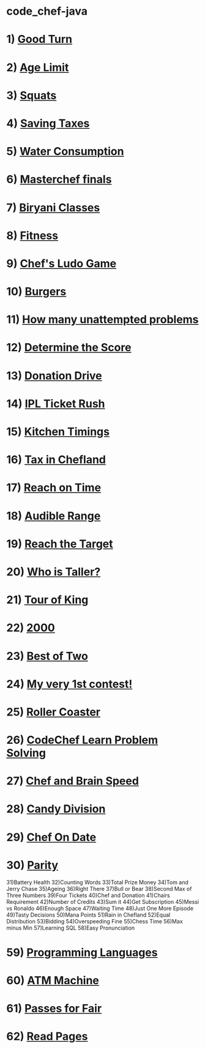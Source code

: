 # code_chef-java

# 1) [Good Turn](https://github.com/Harshak-1744/code_chef-java/blob/main/Good%20Turn)

# 2) [Age Limit](https://github.com/Harshak-1744/code_chef-java/blob/main/Age%20Limit)

# 3) [Squats](https://github.com/Harshak-1744/code_chef-java/blob/main/Squats)

# 4) [Saving Taxes](https://github.com/Harshak-1744/code_chef-java/blob/main/Saving_Taxes)

# 5) [Water Consumption](https://github.com/Harshak-1744/code_chef-java/blob/main/Water%20Consumption)

# 6) [Masterchef finals](https://github.com/Harshak-1744/code_chef-java/blob/main/Masterchef%20finals)

# 7) [Biryani Classes](https://github.com/Harshak-1744/code_chef-java/blob/main/Biryani%20classes)

# 8) [Fitness](https://github.com/Harshak-1744/code_chef-java/blob/main/Fitness)

# 9) [Chef's Ludo Game](https://github.com/Harshak-1744/code_chef-java/blob/main/Chef%20Plays%20Ludo)

# 10) [Burgers](https://github.com/Harshak-1744/code_chef-java/blob/main/Burgers)

# 11) [How many unattempted problems](https://github.com/Harshak-1744/code_chef-java/blob/main/How%20many%20unattempted%20problems)

# 12) [Determine the Score](https://github.com/Harshak-1744/code_chef-java/blob/main/Determine%20the%20Score)

# 13) [Donation Drive](https://github.com/Harshak-1744/code_chef-java/blob/main/Donation%20Drive)

# 14) [IPL Ticket Rush](https://github.com/Harshak-1744/code_chef-java/blob/main/IPL%20Ticket%20Rush)

# 15) [Kitchen Timings](https://github.com/Harshak-1744/code_chef-java/blob/main/Kitchen%20Timings)

# 16) [Tax in Chefland](https://github.com/Harshak-1744/code_chef-java/blob/main/Tax%20in%20Chefland)

# 17) [Reach on Time]()

# 18) [Audible Range]()

# 19) [Reach the Target]()

# 20) [Who is Taller?]()

# 21) [Tour of King]()

# 22) [2000]()

# 23) [Best of Two]()

# 24) [My very 1st contest!]()

# 25) [Roller Coaster]()

# 26) [CodeChef Learn Problem Solving]()

# 27) [Chef and Brain Speed]()

# 28) [Candy Division]()

# 29) [Chef On Date]()

# 30) [Parity]()
31)Battery Health
32)Counting Words
33)Total Prize Money
34)Tom and Jerry Chase
35)Ageing
36)Right There
37)Bull or Bear
38)Second Max of Three Numbers
39)Four Tickets
40)Chef and Donation
41)Chairs Requirement
42)Number of Credits
43)Sum it
44)Get Subscription
45)Messi vs Ronaldo
46)Enough Space
47)Waiting Time
48)Just One More Episode
49)Tasty Decisions
50)Mana Points
51)Rain in Chefland
52)Equal Distribution
53)Bidding
54)Overspeeding Fine
55)Chess Time
56)Max minus Min
57)Learning SQL
58)Easy Pronunciation
# 59) [Programming Languages]()
# 60) [ATM Machine]()
# 61) [Passes for Fair]()
# 62) [Read Pages]() 
